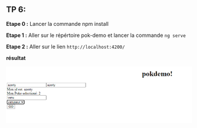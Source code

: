 ## TP 6:

**Etape 0 :** Lancer la commande npm install

**Etape 1 :** Aller sur le répértoire pok-demo et lancer la commande `ng serve` 

**Etape 2 :** Aller sur le lien `http://localhost:4200/`

**résultat**

![](../../images/pokemon.PNG)
